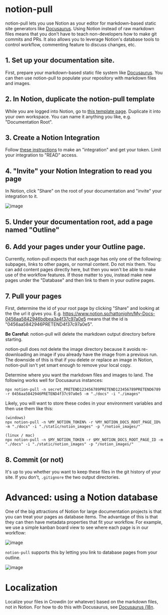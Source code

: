 # notion-pull

notion-pull lets you use Notion as your editor for markdown-based static site generators like [Docusaurus](https://docusaurus.io/). Using Notion instead of raw markdown files means that you don't have to teach non-developers how to make git commits and PRs. It also allows you to leverage Notion's database tools to control workflow, commenting feature to discuss changes, etc.

## 1. Set up your documentation site.

First, prepare your markdown-based static file system like [Docusaurus](https://docusaurus.io/). You can then use notion-pull to populate your repository with markdown files and images.

## 2. In Notion, duplicate the notion-pull template

While you are logged into Notion, go to [this template page](https://hattonjohn.notion.site/Documentation-Template-Docusaurus-0e998b32da3c47edad0f62a25b49818c). Duplicate it into your own workspace.
You can name it anything you like, e.g. "Documentation Root".

## 3. Create a Notion Integration

Follow [these instructions](https://developers.notion.com/docs/getting-started) to make an "integration" and get your token. Limit your integration to "READ" access.

## 4. "Invite" your Notion Integration to read you page

In Notion, click "Share" on the root of your documentation and "invite" your integration to it.

![image](https://user-images.githubusercontent.com/8448/168930238-1dcf46df-a690-4839-bf4c-c63157f104d8.png)

## 5. Under your documentation root, add a page named "Outline"

## 6. Add your pages under your Outline page.

Currently, notion-pull expects that each page has only one of the following: subpages, links to other pages, or normal content. Do not mix them. You can add content pages directly here, but then you won't be able to make use of the workflow features. If those matter to you, instead make new pages under the "Database" and then link to them in your outline pages.

## 7. Pull your pages

First, determine the id of your root page by clicking "Share" and looking at the the url it gives you. E.g.
https://www.notion.so/hattonjohn/My-Docs-0456aa5842946bdbea3a4f37c97a0e5
means that the id is "0456aa5842946PRETEND4f37c97a0e5".

**Be Careful:** notion-pull will delete the markdown output directory before starting.

notion-pull does not delete the image directory because it avoids re-downloading an image if you already have the image from a previous run. The downside of this is that if you delete or replace an image in Notion, notion-pull isn't yet smart enough to remove your local copy.

Determine where you want the markdown files and images to land. The following works well for Docusaurus instances:

```
npx notion-pull -n secret_PRETEND123456789PRETEND123456789PRETEND6789 -r 0456aa5842946PRETEND4f37c97a0e5 -m "./docs" -i "./images"
```

Likely, you will want to store these codes in your environment variables and then use them like this:

```
(windows)
npx notion-pull -n %MY_NOTION_TOKEN% -r %MY_NOTION_DOCS_ROOT_PAGE_ID% -m "./docs" -i "./static/notion_images" -p "/notion_images/"
```

```
(linux / mac)
npx notion-pull -n $MY_NOTION_TOKEN -r $MY_NOTION_DOCS_ROOT_PAGE_ID -m "./docs" -i "./static/notion_images" -p "/notion_images/"
```

## 8. Commit (or not)

It's up to you whether you want to keep these files in the git history of your site. If you don't, `.gitignore` the two output directories.

# Advanced: using a Notion database

One of the big attractions of Notion for large documentation projects is that you can treat your pages as database items. The advantage of this is that they can then have metadata properties that fit your workflow. For example, we use a simple kanban board view to see where each page is in our workflow:

![image](https://user-images.githubusercontent.com/8448/168929745-e6529375-bb1e-47e9-b8a6-7a1467c8900f.png)

`notion-pull` supports this by letting you link to database pages from your outline.

![image](https://user-images.githubusercontent.com/8448/168929668-f83d7c86-75d2-48e9-940c-84c5268a2854.png)

# Localization

Localize your files in Crowdin (or whatever) based on the markdown files, not in Notion. For how to do this with Docusaurus, see [Docusaurus i18n](https://docusaurus.io/docs/i18n/crowdin).
